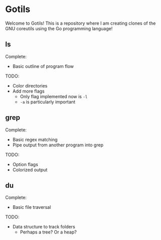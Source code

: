 # Gotils

Welcome to Gotils! This is a repository where I am creating clones of the GNU coreutils using the Go programming language!

## ls
Complete:
- Basic outline of program flow

TODO:
- Color directories
- Add more flags
    - Only flag implemented now is `-l`
    - `-a` is particularly important

## grep
Complete:
- Basic regex matching
- Pipe output from another program into grep

TODO:
- Option flags
- Colorized output

## du
Complete:
- Basic file traversal

TODO:
- Data structure to track folders
    - Perhaps a tree? Or a heap?
